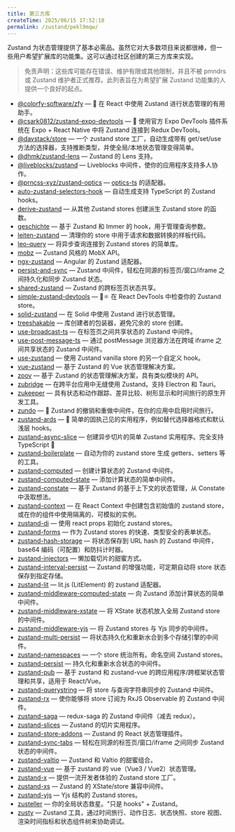```yaml
---
title: 第三方库
createTime: 2025/06/15 17:52:18
permalink: /zustand/pekl9mqw/
---
```


Zustand 为状态管理提供了基本必需品。虽然它对大多数项目来说都很棒，但一些用户希望扩展库的功能集。这可以通过社区创建的第三方库来实现。

> 免责声明：这些库可能存在错误、维护有限或其他限制，并且不被 pmndrs 或 Zustand 维护者正式推荐。此列表旨在为希望扩展 Zustand 功能集的人提供一个良好的起点。

- [@colorfy-software/zfy](https://colorfy-software.gitbook.io/zfy/) — 🧸 在 React 中使用 Zustand 进行状态管理的有用助手。
- [@csark0812/zustand-expo-devtools](https://github.com/csark0812/zustand-expo-devtools) — 🧭 使用官方 Expo DevTools 插件系统在 Expo + React Native 中将 Zustand 连接到 Redux DevTools。
- [@davstack/store](https://www.npmjs.com/package/@davstack/store) — 一个 zustand store 工厂，自动生成带有 get/set/use 方法的选择器，支持推断类型，并使全局/本地状态管理变得简单。
- [@dhmk/zustand-lens](https://github.com/dhmk083/dhmk-zustand-lens) — Zustand 的 Lens 支持。
- [@liveblocks/zustand](https://github.com/liveblocks/liveblocks/tree/main/packages/liveblocks-zustand) — Liveblocks 中间件，使你的应用程序支持多人协作。
- [@prncss-xyz/zustand-optics](https://github.com/prncss-xyz/zustand-optics) — [optics-ts](https://github.com/akheron/optics-ts) 的适配器。
- [auto-zustand-selectors-hook](https://github.com/Albert-Gao/auto-zustand-selectors-hook) — 自动生成支持 TypeScript 的 Zustand hooks。
- [derive-zustand](https://github.com/zustandjs/derive-zustand) — 从其他 Zustand stores 创建派生 Zustand store 的函数。
- [geschichte](https://github.com/BowlingX/geschichte) — 基于 Zustand 和 Immer 的 hook，用于管理查询参数。
- [leiten-zustand](https://github.com/hecmatyar/leiten-zustand) — 清理你的 store 中用于请求和数据转换的样板代码。
- [leo-query](https://github.com/steaks/leo-query) — 将异步查询连接到 Zustand stores 的简单库。
- [mobz](https://github.com/2A5F/Mobz) — Zustand 风格的 MobX API。
- [ngx-zustand](https://github.com/JoaoPauloLousada/ngx-zustand) — Angular 的 Zustand 适配器。
- [persist-and-sync](https://github.com/mayank1513/persist-and-sync) — Zustand 中间件，轻松在同源的标签页/窗口/iframe 之间持久化和同步 Zustand 状态。
- [shared-zustand](https://github.com/Tom-Julux/shared-zustand) — Zustand 的跨标签页状态共享。
- [simple-zustand-devtools](https://github.com/beerose/simple-zustand-devtools) — 🐻⚛️ 在 React DevTools 中检查你的 Zustand store。
- [solid-zustand](https://github.com/wobsoriano/solid-zustand) — 在 Solid 中使用 Zustand 进行状态管理。
- [treeshakable](https://github.com/react18-tools/treeshakable) — 库创建者的包装器，避免冗余的 store 创建。
- [use-broadcast-ts](https://github.com/Romainlg29/use-broadcast) — 在标签页之间共享状态的 Zustand 中间件。
- [use-post-message-ts](https://github.com/paulschoen/use-post-message) — 通过 postMessage 浏览器方法在跨域 iframe 之间共享状态的 Zustand 中间件。
- [use-zustand](https://github.com/zustandjs/use-zustand) — 使用 Zustand vanilla store 的另一个自定义 hook。
- [vue-zustand](https://github.com/wobsoriano/vue-zustand) — 基于 Zustand 的 Vue 状态管理解决方案。
- [zoov](https://github.com/InfiniteXyy/zoov) — 基于 Zustand 的状态管理解决方案，具有类似模块的 API。
- [zubridge](https://github.com/goosewobbler/zubridge) — 在跨平台应用中无缝使用 Zustand。支持 Electron 和 Tauri。
- [zukeeper](https://github.com/oslabs-beta/Zukeeper) — 具有状态和动作跟踪、差异比较、树形显示和时间旅行的原生开发工具。
- [zundo](https://github.com/charkour/zundo) — 🍜 Zustand 的撤销和重做中间件，在你的应用中启用时间旅行。
- [zustand-ards](https://github.com/ivoilic/zustand-ards) — 💁 简单的固执己见的实用程序，例如替代选择器格式和默认浅层 hooks。
- [zustand-async-slice](https://github.com/mym0404/zustand-async-slice) — 创建异步切片的简单 Zustand 实用程序。完全支持 TypeScript 🖖
- [zustand-boilerplate](https://github.com/sagiereder/zustand-boilerplate) — 自动为你的 zustand store 生成 getters、setters 等的工具。
- [zustand-computed](https://github.com/chrisvander/zustand-computed) — 创建计算状态的 Zustand 中间件。
- [zustand-computed-state](https://github.com/yasintz/zustand-computed-state) — 添加计算状态的简单中间件。
- [zustand-constate](https://github.com/ntvinhit/zustand-constate) — 基于 Zustand 的基于上下文的状态管理，从 Constate 中汲取想法。
- [zustand-context](https://github.com/fredericoo/zustand-context) — 在 React Context 中创建包含初始值的 zustand store，或在你的组件中使用隔离的、可模拟的实例。
- [zustand-di](https://github.com/charkour/zustand-di) — 使用 react props 初始化 zustand stores。
- [zustand-forms](https://github.com/Conduct/zustand-forms) — 作为 Zustand stores 的快速、类型安全的表单状态。
- [zustand-hash-storage](https://github.com/MartinGamesCZ/zustand-hash-storage) — 将状态保存到 URL hash 的 Zustand 中间件，base64 编码（可配置）和防抖计时器。
- [zustand-injectors](https://github.com/zustandjs/zustand-injectors) — 懒加载切片的甜蜜方式。
- [zustand-interval-persist](https://www.npmjs.com/package/zustand-interval-persist) — Zustand 的增强功能，可定期自动将 store 状态保存到指定存储。
- [zustand-lit](https://github.com/ennjin/zustand-lit) — lit.js (LitElement) 的 zustand 适配器。
- [zustand-middleware-computed-state](https://github.com/cmlarsen/zustand-middleware-computed-state) — 向 Zustand 添加计算状态的简单中间件。
- [zustand-middleware-xstate](https://github.com/biowaffeln/zustand-middleware-xstate) — 将 XState 状态机放入全局 Zustand store 的中间件。
- [zustand-middleware-yjs](https://github.com/joebobmiles/zustand-middleware-yjs) — 将 Zustand stores 与 Yjs 同步的中间件。
- [zustand-multi-persist](https://github.com/mooalot/zustand-multi-persist) — 将状态持久化和重新水合到多个存储引擎的中间件。
- [zustand-namespaces](https://github.com/mooalot/zustand-namespaces) — 一个 store 统治所有。命名空间 Zustand stores。
- [zustand-persist](https://github.com/roadmanfong/zustand-persist) — 持久化和重新水合状态的中间件。
- [zustand-pub](https://github.com/AwesomeDevin/zustand-pub) — 基于 zustand 和 zustand-vue 的跨应用程序/跨框架状态管理和共享，适用于 React/Vue。
- [zustand-querystring](https://github.com/nitedani/zustand-querystring) — 将 store 与查询字符串同步的 Zustand 中间件。
- [zustand-rx](https://github.com/patdx/zustand-rx) — 使你能够将 store 订阅为 RxJS Observable 的 Zustand 中间件。
- [zustand-saga](https://github.com/Nowsta/zustand-saga) — redux-saga 的 Zustand 中间件（减去 redux）。
- [zustand-slices](https://github.com/zustandjs/zustand-slices) — Zustand 的切片实用程序。
- [zustand-store-addons](https://github.com/Diablow/zustand-store-addons) — Zustand 的 React 状态管理插件。
- [zustand-sync-tabs](https://github.com/mayank1513/zustand-sync-tabs) — 轻松在同源的标签页/窗口/iframe 之间同步 Zustand 状态的中间件。
- [zustand-valtio](https://github.com/zustandjs/zustand-valtio) — Zustand 和 Valtio 的甜蜜组合。
- [zustand-vue](https://github.com/AwesomeDevin/zustand-vue) — 基于 zustand 的 vue（Vue3 / Vue2）状态管理。
- [zustand-x](https://github.com/udecode/zustand-x) — 提供一流开发者体验的 Zustand store 工厂。
- [zustand-xs](https://github.com/zustandjs/zustand-xs) — Zustand 的 XState/store 兼容中间件。
- [zustand-yjs](https://github.com/tandem-pt/zustand-yjs) — Yjs 结构的 Zustand stores。
- [zusteller](https://github.com/timkindberg/zusteller) — 你的全局状态救星。"只是 hooks" + Zustand。
- [zusty](https://github.com/oslabs-beta/Zusty) — Zustand 工具，通过时间旅行、动作日志、状态快照、store 视图、渲染时间指标和状态组件树来协助调试。
